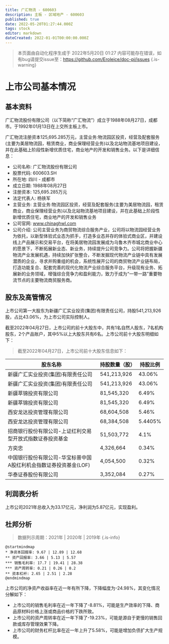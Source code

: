 ```yaml
---
title: 广汇物流 - 600603
description: 主板 - 区域地产 - 600603
published: true
date: 2022-05-20T01:27:44.000Z
tags: stock
editor: markdown
dateCreated: 2022-01-01T00:00:00.000Z
---
```


> 本页面由自动化程序生成于 2022年5月20日 01:27
> 内容可能存在错误，如有bug请提交issue至：https://github.com/Eroleice/doc-pi/issues
{.is-warning}

# 上市公司基本情况

## 基本资料

广汇物流股份有限公司（以下简称“广汇物流”）成立于1988年08月27日，成都市。于1992年01月13日在上交所主板上市。

广汇物流注册资本125,695.285万元，主营业务:物流园区投资，经营及配套服务(主要为美居物流园，租赁商业，商业保理经营业务)以及北站物流基地项目建设，并在此基础上阶段性新增优质住宅，商业地产的开发和销售业务。以下是详细信息：

- 公司名称: 广汇物流股份有限公司
- 股票代码: 600603.SH
- 所在地: 四川 - 成都市
- 成立日期: 1988年08月27日
- 注册资本: 125,695.285万元
- 法定代表人: 杨铁军
- 主营业务: 主营业务:物流园区投资，经营及配套服务(主要为美居物流园，租赁商业，商业保理经营业务)以及北站物流基地项目建设，并在此基础上阶段性新增优质住宅，商业地产的开发和销售业务
- 公司官网: www.chinaghwl.com
- 公司介绍: 公司主营业务为商贸物流综合服务产业，公司将以物流园经营业务为依托，以新型体验式业态为抓手，打造多业态并存的体验式商业区，并建设线上产品展示和交易平台，在将美居物流园发展成为乌鲁木齐市城北商业中心的愿景下，不断拓展新业态、新业务，持续提升公司竞争力。公司将把握新疆物流产业发展机遇，持续加快扩张整合，不断发掘现代物流产业链中具有发展潜质的企业，寻求并购重组的机会，系统性展开公司的商贸物流产业链布局，打造功能复合、配套完善的现代化物流产业综合服务平台，升级现有业务、拓展新的业务领域，增强综合竞争力和盈利能力，致力于成为“一带一路”重要物流节点的主要物流商贸服务商。


## 股东及高管情况

上市公司第一大股东为新疆广汇实业投资(集团)有限责任公司，持股541,213,926股，占比43.06%，为上市公司实际控制人。

截至2022年04月27日，上市公司的前十大股东中，共有1名自然人股东，7名机构股东，2个产品账户，其中5%以上大股东共有6名。上市公司前十大股东明细如下：

> 截至2022年04月27日，上市公司前十大股东信息如下：

| 股东名称 | 持股数量（股） | 持股比例 |
| --- | --- | --- |
| 新疆广汇实业投资(集团)有限责任公司 | 541,213,926 | 43.06% |
| 新疆广汇实业投资(集团)有限责任公司 | 541,213,926 | 43.06% |
| 新疆萃锦投资有限公司 | 81,545,320 | 6.49% |
| 新疆萃锦投资有限公司 | 81,545,320 | 6.49% |
| 西安龙达投资管理有限公司 | 68,604,508 | 5.46% |
| 西安龙达投资管理有限公司 | 68,384,508 | 5.4405% |
| 招商银行股份有限公司-上证红利交易型开放式指数证券投资基金 | 51,503,772 | 4.1% |
| 方奕忠 | 4,326,664 | 0.34% |
| 中国银行股份有限公司-华宝标普中国A股红利机会指数证券投资基金(LOF) | 4,054,500 | 0.32% |
| 华泰证券股份有限公司 | 3,352,084 | 0.27% |




## 利润表分析

上市公司2021年总收入为33.17亿元，净利润为5.87亿元，实现盈利。

## 杜邦分析

> 数据列示周期：2021年 | 2020年 | 2019年
{.is-info}

```plantuml
@startmindmap
* 净资本回报率: 9.67 | 12.89 | 12.68
** 资产回报率: 3.66 | 5.13 | 5.57
*** 销售毛利率: 17.7 | 19.41 | 28.38
*** 资产周转率: 0.21 | 0.26 | 0.2
** 资本杠杆: 2.65 | 2.51 | 2.28
@endmindmap
```

上市公司的净资产收益率在近一年有所下降，下降幅度为-24.98%，其变化情况分解如下：
- 上市公司的销售毛利率在近一年下降了-8.81%，可能是生产效率的下降、商品原材料价格上涨或商品价格的下跌所致。
- 上市公司的资产周转率在近一年下降了-19.23%，可能是源自于更慢的销售回款或库存管理效果下降。
- 上市公司的财务杠杆比率在近一年上升了5.58%，可能是增加负债扩大生产规模。

